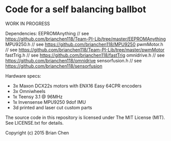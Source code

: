 # Code for a self balancing ballbot
WORK IN PROGRESS

Dependencies:
	EEPROMAnything     // see https://github.com/brianchen118/Team-PI-Lib/tree/master/EEPROMAnything
	MPU9250.h          // see https://github.com/brianchen118/MPU9250
	pwmMotor.h         // see https://github.com/brianchen118/Team-PI-Lib/tree/master/pwmMotor
	fastTrig.h		   // see https://github.com/brianchen118/fastTrig
	omnidrive.h		   // see https://github.com/brianchen118/omnidrive
	sensorfusion.h     // see https://github.com/brianchen118/sensorfusion

Hardware specs:
- 3x Maxon DCX22s motors with ENX16 Easy 64CPR encoders
- 3x Omniwheels
- 1x Teensy 3.1 @ 96MHz
- 1x Invensense MPU9250 9dof IMU
- 3d printed and laser cut custom parts

The source code in this repository is licensed under The MIT License (MIT).
See LICENSE.txt for details.

Copyright (c) 2015 Brian Chen
